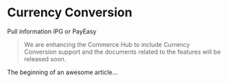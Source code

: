 # Currency Conversion

Pull information IPG or PayEasy

<!-- theme: danger -->
> We are enhancing the Commerce Hub to include Currency Conversion support and the documents related to the features will be released soon.


The beginning of an awesome article...
